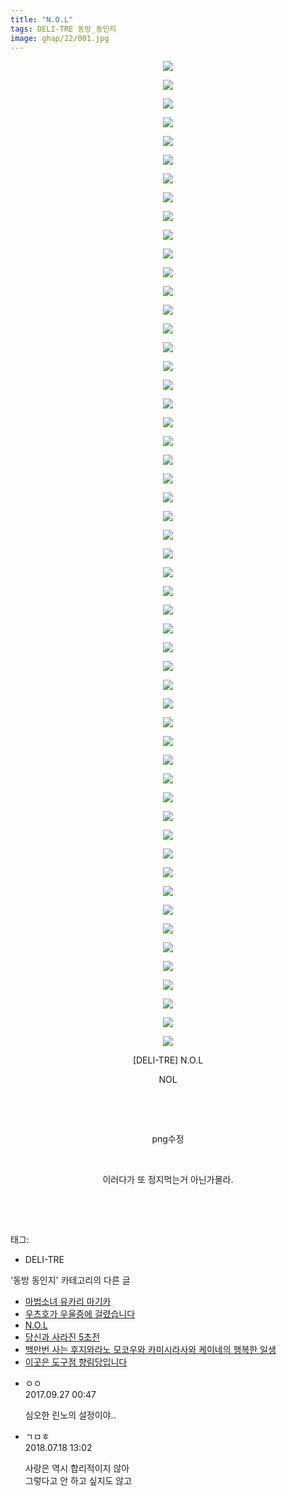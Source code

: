 ```yaml
---
title: "N.O.L"
tags: DELI-TRE 동방_동인지
image: ghap/22/001.jpg
---
```

<div class="article">
<p style="text-align: center; clear: none; float: none;"><img src="{{ site.nasurl }}/ghap/22/001.jpg"/></p>
<p style="text-align: center; clear: none; float: none;"><img src="{{ site.nasurl }}/ghap/22/002.jpg"/></p>
<p style="text-align: center; clear: none; float: none;"><img src="{{ site.nasurl }}/ghap/22/003.jpg"/></p>
<p style="text-align: center; clear: none; float: none;"><img src="{{ site.nasurl }}/ghap/22/004.jpg"/></p>
<p style="text-align: center; clear: none; float: none;"><img src="{{ site.nasurl }}/ghap/22/005.jpg"/></p>
<p style="text-align: center; clear: none; float: none;"><img src="{{ site.nasurl }}/ghap/22/006.jpg"/></p>
<p style="text-align: center; clear: none; float: none;"><img src="{{ site.nasurl }}/ghap/22/007.jpg"/></p>
<p style="text-align: center; clear: none; float: none;"><img src="{{ site.nasurl }}/ghap/22/008.jpg"/></p>
<p style="text-align: center; clear: none; float: none;"><img src="{{ site.nasurl }}/ghap/22/009.jpg"/></p>
<p style="text-align: center; clear: none; float: none;"><img src="{{ site.nasurl }}/ghap/22/010.jpg"/></p>
<p style="text-align: center; clear: none; float: none;"><img src="{{ site.nasurl }}/ghap/22/011.jpg"/></p>
<p style="text-align: center; clear: none; float: none;"><img src="{{ site.nasurl }}/ghap/22/012.jpg"/></p>
<p style="text-align: center; clear: none; float: none;"><img src="{{ site.nasurl }}/ghap/22/013.jpg"/></p>
<p style="text-align: center; clear: none; float: none;"><img src="{{ site.nasurl }}/ghap/22/014.jpg"/></p>
<p style="text-align: center; clear: none; float: none;"><img src="{{ site.nasurl }}/ghap/22/015.jpg"/></p>
<p style="text-align: center; clear: none; float: none;"><img src="{{ site.nasurl }}/ghap/22/016.jpg"/></p>
<p style="text-align: center; clear: none; float: none;"><img src="{{ site.nasurl }}/ghap/22/017.jpg"/></p>
<p style="text-align: center; clear: none; float: none;"><img src="{{ site.nasurl }}/ghap/22/018.jpg"/></p>
<p style="text-align: center; clear: none; float: none;"><img src="{{ site.nasurl }}/ghap/22/019.jpg"/></p>
<p style="text-align: center; clear: none; float: none;"><img src="{{ site.nasurl }}/ghap/22/020.jpg"/></p>
<p style="text-align: center; clear: none; float: none;"><img src="{{ site.nasurl }}/ghap/22/021.jpg"/></p>
<p style="text-align: center; clear: none; float: none;"><img src="{{ site.nasurl }}/ghap/22/022.jpg"/></p>
<p style="text-align: center; clear: none; float: none;"><img src="{{ site.nasurl }}/ghap/22/023.jpg"/></p>
<p style="text-align: center; clear: none; float: none;"><img src="{{ site.nasurl }}/ghap/22/024.jpg"/></p>
<p style="text-align: center; clear: none; float: none;"><img src="{{ site.nasurl }}/ghap/22/025.jpg"/></p>
<p style="text-align: center; clear: none; float: none;"><img src="{{ site.nasurl }}/ghap/22/026.jpg"/></p>
<p style="text-align: center; clear: none; float: none;"><img src="{{ site.nasurl }}/ghap/22/027.jpg"/></p>
<p style="text-align: center; clear: none; float: none;"><img src="{{ site.nasurl }}/ghap/22/028.jpg"/></p>
<p style="text-align: center; clear: none; float: none;"><img src="{{ site.nasurl }}/ghap/22/029.jpg"/></p>
<p style="text-align: center; clear: none; float: none;"><img src="{{ site.nasurl }}/ghap/22/030.jpg"/></p>
<p style="text-align: center; clear: none; float: none;"><img src="{{ site.nasurl }}/ghap/22/031.jpg"/></p>
<p style="text-align: center; clear: none; float: none;"><img src="{{ site.nasurl }}/ghap/22/032.jpg"/></p>
<p style="text-align: center; clear: none; float: none;"><img src="{{ site.nasurl }}/ghap/22/033.jpg"/></p>
<p style="text-align: center; clear: none; float: none;"><img src="{{ site.nasurl }}/ghap/22/034.jpg"/></p>
<p style="text-align: center; clear: none; float: none;"><img src="{{ site.nasurl }}/ghap/22/035.jpg"/></p>
<p style="text-align: center; clear: none; float: none;"><img src="{{ site.nasurl }}/ghap/22/036.jpg"/></p>
<p style="text-align: center; clear: none; float: none;"><img src="{{ site.nasurl }}/ghap/22/037.jpg"/></p>
<p style="text-align: center; clear: none; float: none;"><img src="{{ site.nasurl }}/ghap/22/038.jpg"/></p>
<p style="text-align: center; clear: none; float: none;"><img src="{{ site.nasurl }}/ghap/22/039.jpg"/></p>
<p style="text-align: center; clear: none; float: none;"><img src="{{ site.nasurl }}/ghap/22/040.jpg"/></p>
<p style="text-align: center; clear: none; float: none;"><img src="{{ site.nasurl }}/ghap/22/041.jpg"/></p>
<p style="text-align: center; clear: none; float: none;"><img src="{{ site.nasurl }}/ghap/22/042.jpg"/></p>
<p style="text-align: center; clear: none; float: none;"><img src="{{ site.nasurl }}/ghap/22/043.jpg"/></p>
<p style="text-align: center; clear: none; float: none;"><img src="{{ site.nasurl }}/ghap/22/044.jpg"/></p>
<p style="text-align: center; clear: none; float: none;"><img src="{{ site.nasurl }}/ghap/22/045.jpg"/></p>
<p style="text-align: center; clear: none; float: none;"><img src="{{ site.nasurl }}/ghap/22/046.jpg"/></p>
<p style="text-align: center; clear: none; float: none;"><img src="{{ site.nasurl }}/ghap/22/047.jpg"/></p>
<p style="text-align: center; clear: none; float: none;"><img src="{{ site.nasurl }}/ghap/22/048.jpg"/></p>
<p style="text-align: center; clear: none; float: none;"><img src="{{ site.nasurl }}/ghap/22/049.jpg"/></p>
<p style="text-align: center; clear: none; float: none;"><img src="{{ site.nasurl }}/ghap/22/050.jpg"/></p>
<p style="text-align: center; clear: none; float: none;"><img src="{{ site.nasurl }}/ghap/22/051.jpg"/></p>
<p style="text-align: center; clear: none; float: none;"><img src="{{ site.nasurl }}/ghap/22/052.jpg"/></p>
<p style="text-align: center; clear: none; float: none;"><img src="{{ site.nasurl }}/ghap/22/053.jpg"/></p>
<p style="text-align: center; clear: none; float: none;">[DELI-TRE] N.O.L</p>
<p style="text-align: center; clear: none; float: none;">NOL</p>
<p style="text-align: center; clear: none; float: none;"><br/></p>
<p style="text-align: center; clear: none; float: none;"><br/></p>
<p style="text-align: center; clear: none; float: none;">png수정</p>
<p style="text-align: center; clear: none; float: none;"><br/></p>
<p style="text-align: center; clear: none; float: none;">이러다가 또 정지먹는거 아닌가몰라.</p>
<p style="text-align: center; clear: none; float: none;"><br/></p>
<p><br/></p>
</div><div class="tagTrail">
<p>태그: </p>
<ul>
<li>DELI-TRE</li>
</ul>
</div><div class="another">
<p>'동방 동인지' 카테고리의 다른 글</p>
<ul>
<li><a href="/2016-06-16-ghap_24">마법소녀 유카리 마기카</a></li>
<li><a href="/2016-06-16-ghap_23">우츠호가 우울증에 걸렸습니다</a></li>
<li><a href="/2016-06-16-ghap_22">N.O.L</a></li>
<li><a href="/2016-06-16-ghap_21">당신과 사라진 5초전</a></li>
<li><a href="/2016-06-16-ghap_20">백만번 사는 후지와라노 모코우와 카미시라사와 케이네의 행복한 일생</a></li>
<li><a href="/2016-06-16-ghap_19">이곳은 도구점 향림당입니다</a></li>
</ul>
</div><div class="cb_module cb_fluid">
<div class="cb_wrt cb_profile">
<div class="comment">
<ul>
<li class="cb_thumb_off" id="comment15091252">
<div class="cb_comment_area">
<div class="cb_info_area">
<div class="cb_section">
<span class="cb_nick_name">ㅇㅇ</span>
</div>
<div class="cb_section">
<span class="cb_date">2017.09.27 00:47 </span>
</div>
</div>
<div class="cb_dsc_comment">
<p class="cb_dsc">
											심오한 린노의 설정이야..
										</p>
</div>
</div></li>
<li class="cb_thumb_off" id="comment15289237">
<div class="cb_comment_area">
<div class="cb_info_area">
<div class="cb_section">
<span class="cb_nick_name">ㄱㅁㅎ</span>
</div>
<div class="cb_section">
<span class="cb_date">2018.07.18 13:02 </span>
</div>
</div>
<div class="cb_dsc_comment">
<p class="cb_dsc">
											사랑은 역시 합리적이지 않아<br/>
그렇다고 안 하고 싶지도 않고
										</p>
</div>
</div></li>
</ul>
</div>
</div><!-- commentList close -->
</div>